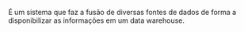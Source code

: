 ---
---

É um sistema que faz a fusão de diversas fontes de dados de forma a disponibilizar as informações em um data warehouse. 